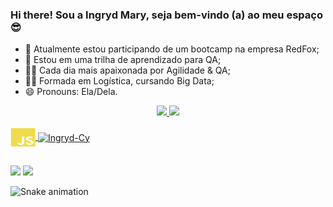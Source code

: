 ### Hi there! Sou a Ingryd Mary, seja bem-vindo (a) ao meu espaço 😎   

- 🔭 Atualmente estou participando de um bootcamp na empresa RedFox;
- 🌱 Estou em uma trilha de aprendizado para QA;
- 👩‍💻 Cada dia mais apaixonada por Agilidade & QA;
- 🧑‍🎓 Formada em Logística, cursando Big Data;
- 😄 Pronouns: Ela/Dela.

<div align="center">
  <a href="https://github.com/maryingryd">
  <img height="180em" src="https://github-readme-stats.vercel.app/api?username=maryingryd&show_icons=true&theme=radical&include_all_commits=true&count_private=true"/>
  <img height="180em" src="https://github-readme-stats.vercel.app/api/top-langs/?username=maryingryd&layout=compact&langs_count=7&theme=radical"/>
</div>
  
<div style="display: inline_block"><br>
  <img align="center" alt="Ingryd-Js" height="30" width="40" src="https://raw.githubusercontent.com/devicons/devicon/master/icons/javascript/javascript-plain.svg">
  <img align="center" alt="Ingryd-Cy" height="30" width="60" src="https://miro.medium.com/max/600/1*liFVAWAgD-TrAQjbxsVBcA.png">
</div>
   
  ##
 
<div> 
  <a href = "mailto:ingrydmary28@hotmail.com"><img src="https://img.shields.io/badge/Microsoft_Outlook-0078D4?style=for-the-badge&logo=microsoft-outlook&logoColor=white" target="_blank"></a>
  <a href="https://www.linkedin.com/in/ingryd-mary-pereira-da-silva-b91a2264" target="_blank"><img src="https://img.shields.io/badge/-LinkedIn-%230077B5?style=for-the-badge&logo=linkedin&logoColor=white" target="_blank"></a> 
  
![Snake animation](https://github.com/maryingryd/MaryIngryd/blob/output/github-contribution-grid-snake.svg)
    
</div>
 
  
  

